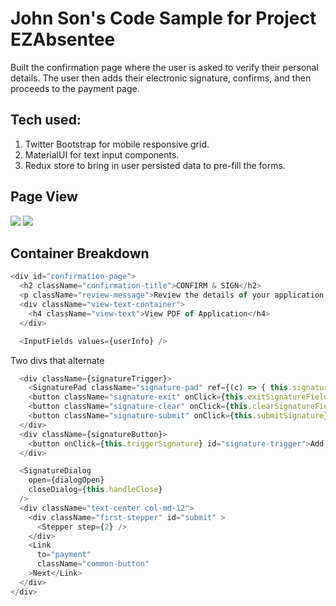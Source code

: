 # John Son's Code Sample for Project EZAbsentee
Built the confirmation page where the user is asked to verify their personal details.
The user then adds their electronic signature, confirms, and then proceeds to the payment page.

## Tech used:
1. Twitter Bootstrap for mobile responsive grid.
2. MaterialUI for text input components.
3. Redux store to bring in user persisted data to pre-fill the forms.

## Page View
<img src="http://i.imgur.com/StYDaYa.png" />
<img src="http://i.imgur.com/KhXDrvy.png" />

## Container Breakdown 
```javascript
<div id="confirmation-page">
  <h2 className="confirmation-title">CONFIRM & SIGN</h2>
  <p className="review-message">Review the details of your application, and sign below</p>
  <div className="view-text-container">
    <h4 className="view-text">View PDF of Application</h4>
  </div>

  <InputFields values={userInfo} />
```
  Two divs that alternate
```javascript
  <div className={signatureTrigger}>
    <SignaturePad className="signature-pad" ref={(c) => { this.signaturePad = c; }} />
    <button className="signature-exit" onClick={this.exitSignatureField}>X</button>
    <button className="signature-clear" onClick={this.clearSignatureField}>Erase</button>
    <button className="signature-submit" onClick={this.submitSignature}>O</button>
  </div>
  <div className={signatureButton}>
    <button onClick={this.triggerSignature} id="signature-trigger">Add Your Signature</button>
  </div>
```
```javascript
  <SignatureDialog
    open={dialogOpen}
    closeDialog={this.handleClose}
  />
  <div className="text-center col-md-12">
    <div className="first-stepper" id="submit" >
      <Stepper step={2} />
    </div>
    <Link
      to="payment"
      className="common-button"
    >Next</Link>
  </div>
</div>
```
